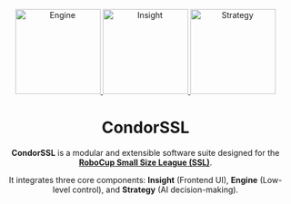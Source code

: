 
<p align="center">
  <a href="https://github.com/Sysmic-Robotics/engine">
    <img src="https://i.imgur.com/vU1zy4V.png" alt="Engine" width="150"/>
  </a>
  <a href="https://github.com/Sysmic-Robotics/insight">
    <img src="https://i.imgur.com/LN4MGdz.png" alt="Insight" width="150"/>
  </a>
  <a href="https://github.com/Sysmic-Robotics/strategy">
    <img src="https://i.imgur.com/rt4mUG8.png" alt="Strategy" width="150"/>
  </a>
</p>

<h1 align="center">CondorSSL</h1>

<p align="center">
  <strong>CondorSSL</strong> is a modular and extensible software suite designed for the <br/>
  <a href="https://ssl.robocup.org/" target="_blank"><strong>RoboCup Small Size League (SSL)</strong></a>.
</p>

<p align="center">
  It integrates three core components: <strong>Insight</strong> (Frontend UI), <strong>Engine</strong> (Low-level control), and <strong>Strategy</strong> (AI decision-making).
</p>
